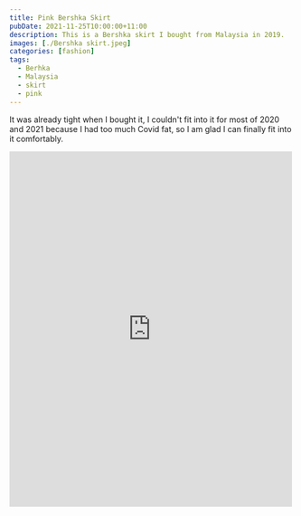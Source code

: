```yaml
---
title: Pink Bershka Skirt
pubDate: 2021-11-25T10:00:00+11:00
description: This is a Bershka skirt I bought from Malaysia in 2019.
images: [./Bershka skirt.jpeg]
categories: [fashion]
tags:
  - Berhka
  - Malaysia
  - skirt
  - pink
---
```


It was already tight when I bought it, I couldn't fit into it for most of 2020 and 2021 because I had too much Covid fat, so I am glad I can finally fit into it comfortably.

<iframe src="https://www.facebook.com/plugins/post.php?href=https%3A%2F%2Fwww.facebook.com%2Fchris1.tham%2Fposts%2Fpfbid02cZguQmwan1CaS5CGthFtQHe75hTNALRRqf1aqo8WavG92w2M1Z6JtE8ATt3ramiTl&show_text=true&width=500" width="500" height="628" style="border:none;overflow:hidden" scrolling="no" frameborder="0" allowfullscreen="true" allow="autoplay; clipboard-write; encrypted-media; picture-in-picture; web-share"></iframe>
